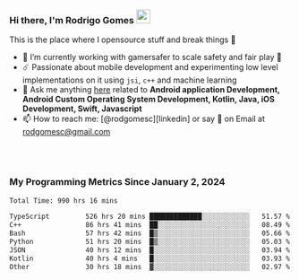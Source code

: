 
### Hi there, I'm Rodrigo Gomes <img src="https://media.giphy.com/media/hvRJCLFzcasrR4ia7z/giphy.gif" width="25px">
This is the place where I opensource stuff and break things 🤣
- 🔭 I’m currently working with gamersafer to scale safety and fair play 💜
- ☄️ Passionate about mobile development and experimenting low level implementations on it using `jsi`, `c++` and machine learning
- 💬 Ask me anything [here](https://github.com/rodgomesc/rodgomesc/issues) related to <b>Android application Development, Android Custom Operating System Development, Kotlin, Java, iOS Development, Swift, Javascript</b>
- 📫 How to reach me: [@rodgomesc][linkedin] or say 👋 on Email at [rodgomesc@gmail.com](mailto:rodgomesc@gmail.com)


<br/>

<!-- 
<picture>
  <img src="/github-metrics.svg" alt="Metrics">
</picture>
-->

</br>

### My Programming Metrics Since January 2, 2024 


<!--START_SECTION:waka-->

```txt
Total Time: 990 hrs 16 mins

TypeScript         526 hrs 20 mins █████████████░░░░░░░░░░░░   51.57 %
C++                86 hrs 41 mins  ██░░░░░░░░░░░░░░░░░░░░░░░   08.49 %
Bash               57 hrs 42 mins  █▒░░░░░░░░░░░░░░░░░░░░░░░   05.66 %
Python             51 hrs 20 mins  █▒░░░░░░░░░░░░░░░░░░░░░░░   05.03 %
JSON               40 hrs 12 mins  █░░░░░░░░░░░░░░░░░░░░░░░░   03.94 %
Kotlin             40 hrs 4 mins   █░░░░░░░░░░░░░░░░░░░░░░░░   03.93 %
Other              30 hrs 18 mins  ▓░░░░░░░░░░░░░░░░░░░░░░░░   02.97 %
```

<!--END_SECTION:waka-->
